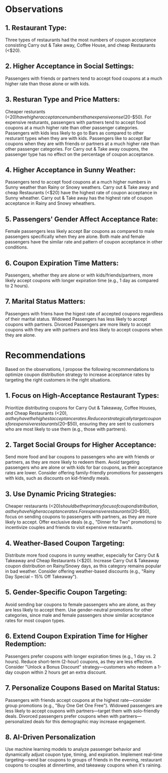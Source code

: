 # Observations
## 1.	Restaurant Type:
Three types of restaurants had the most numbers of coupon acceptance consisting Carry out & Take away, Coffee House, and cheap Restaurants (<$20).

## 2. Higher Acceptance in Social Settings: 
Passengers with friends or partners tend to accept food coupons at a much higher rate than those alone or with kids. 

## 3. Resturan Type and Price Matters:
Cheaper resturants (<$20) have higher acceptance numbers than expensive onse ($20-$50). 
For expensive resturants, passengers with partners tend to accept food coupons at a much higher rate than other passenger categories.
Passengers with kids less likely to go to Bars as compared to other resturant types when they are with kids.
Passengers like to accept Bar coupons when they are with friends or partners at a much higher rate than other passenger categories.
For Carry out & Take away coupons, the passenger type has no effect on the percentage of coupon acceptance.

## 4. Higher Acceptance in Sunny Weather:
Passengers tend to accept food coupons at a much higher numbers in Sunny weather than Rainy or Snowy weathers.
Carry out & Take away and cheap Restaurants (<$20) have the highest rate of coupon acceptance in Sunny wheather.
Carry out & Take away has the highest rate of coupon acceptance in Rainy and Snowy wheathers.

## 5. Passengers' Gender Affect Acceptance Rate:
Female passengers less likely accept Bar coupons as compared to male passengers specifically when they are alone. 
Both male and female passengers have the similar rate and pattern of coupon acceptance in other conditions. 

## 6. Coupon Expiration Time Matters:
Passengers, whether they are alone or with kids/friends/partners, more likely accept coupons with longer expiration time (e.g., 1 day as compared to 2 hours).

## 7. Marital Status Matters:
Passengers with friens have the higest rate of accepted coupons regardless of their marital status. 
Widowed Passengers has less likely to accept coupons with partners.
Divorced Passengers are more likely to accept coupons with they are with partners and less likely to accept coupons when they are alone.


# Recommendations
Based on the observations, I propose the following recommendations to optimize coupon distribution strategy to increase acceptance rates by targeting the right customers in the right situations.

## 1. Focus on High-Acceptance Restaurant Types:
Prioritize distributing coupons for Carry Out & Takeaway, Coffee Houses, and Cheap Restaurants (<$20), as they have the highest acceptance rates.
Reduce or strategically target coupons for expensive restaurants ($20–$50), ensuring they are sent to customers who are most likely to use them (e.g., those with partners).

## 2. Target Social Groups for Higher Acceptance:
Send more food and bar coupons to passengers who are with friends or partners, as they are more likely to redeem them.
Avoid targeting passengers who are alone or with kids for bar coupons, as their acceptance rates are lower.
Consider offering family-friendly promotions for passengers with kids, such as discounts on kid-friendly meals.

## 3. Use Dynamic Pricing Strategies:
Cheaper restaurants (<$20) should be the primary focus of coupon distribution, as they have higher acceptance rates.
For expensive restaurants ($20–$50), focus on sending coupons to passengers with partners, as they are more likely to accept.
Offer exclusive deals (e.g., "Dinner for Two" promotions) to incentivize couples and friends to visit expensive restaurants.

## 4. Weather-Based Coupon Targeting:
Distribute more food coupons in sunny weather, especially for Carry Out & Takeaway and Cheap Restaurants (<$20).
Increase Carry Out & Takeaway coupon distribution on Rainy/Snowy days, as this category remains popular in bad weather.
Consider offering weather-based discounts (e.g., "Rainy Day Special – 15% Off Takeaway").

## 5. Gender-Specific Coupon Targeting:
Avoid sending bar coupons to female passengers who are alone, as they are less likely to accept them.
Use gender-neutral promotions for other categories, since male and female passengers show similar acceptance rates for most coupon types.

## 6. Extend Coupon Expiration Time for Higher Redemption:
Passengers prefer coupons with longer expiration times (e.g., 1 day vs. 2 hours).
Reduce short-term (2-hour) coupons, as they are less effective.
Consider "Unlock a Bonus Discount" strategy—customers who redeem a 1-day coupon within 2 hours get an extra discount.

## 7. Personalize Coupons Based on Marital Status:
Passengers with friends accept coupons at the highest rate—consider group promotions (e.g., "Buy One Get One Free").
Widowed passengers are less likely to accept coupons with partners—target them with solo-friendly deals.
Divorced passengers prefer coupons when with partners—personalized deals for this demographic may increase engagement.

## 8. AI-Driven Personalization
Use machine learning models to analyze passenger behavior and dynamically adjust coupon type, timing, and expiration.
Implement real-time targeting—send bar coupons to groups of friends in the evening, restaurant coupons to couples at dinnertime, and takeaway coupons when it's raining.



